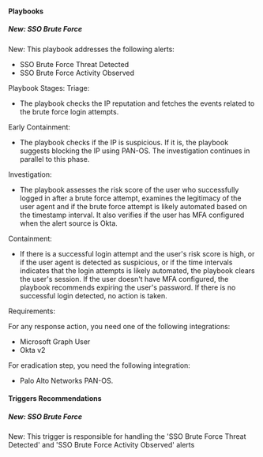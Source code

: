
#### Playbooks

##### New: SSO Brute Force

New: This playbook addresses the following alerts:

- SSO Brute Force Threat Detected
- SSO Brute Force Activity Observed

Playbook Stages:
Triage:

- The playbook checks the IP reputation and fetches the events related to the brute force login attempts.

Early Containment:

- The playbook checks if the IP is suspicious. If it is, the playbook suggests blocking the IP using PAN-OS. The investigation continues in parallel to this phase.

Investigation:

- The playbook assesses the risk score of the user who successfully logged in after a brute force attempt, examines the legitimacy of the user agent and if the brute force attempt is likely automated based on the timestamp interval. It also verifies if the user has MFA configured when the alert source is Okta.

Containment:
- If there is a successful login attempt and the user's risk score is high, or if the user agent is detected as suspicious, or if the time intervals indicates that the login attempts is likely automated, the playbook clears the user's session. If the user doesn't have MFA configured, the playbook recommends expiring the user's password. If there is no successful login detected, no action is taken.


Requirements:

For any response action, you need one of the following integrations:

- Microsoft Graph User
- Okta v2

For eradication step,  you need the following integration:

- Palo Alto Networks PAN-OS.


#### Triggers Recommendations

##### New: SSO Brute Force

New: This trigger is responsible for handling the 'SSO Brute Force Threat Detected' and 'SSO Brute Force Activity Observed' alerts
